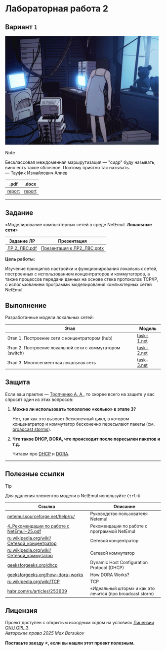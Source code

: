 # Лабораторная работа 2

## Вариант `1`

<img alt="opening-pc" src="https://github.com/maxbarsukov/itmo/blob/master/.docs/opening-pc.gif" height="350">

> [!NOTE]
> Бесклассовая междоменная маршрутизация — "сидр" буду называть, вино есть такое яблочное. Поэтому приятно так называть. \
> — Тауфик Измайлович Алиев

|.pdf|.docx|
|-|-|
| [report](./docs/report.pdf) | [report](./docs/report.docx) |

---

## Задание

«Моделирование компьютерных сетей в среде NetEmul. **Локальные сети**»

| Задание ЛР | Презентация |
| --- | --- |
| [ЛР 2_ЛВС.pdf](./ЛР%202_ЛВС.pdf) | [Презентация к ЛР2_ЛВС.pptx](./Презентация%20к%20ЛР2_ЛВС.pptx) |

**Цель работы:**

Изучение принципов настройки и функционирования локальных сетей, построенных с использованием концентраторов и коммутаторов, а также процессов передачи данных на основе стека протоколов TCP/IP, с использованием программы моделирования компьютерных сетей NetEmul.

## Выполнение

Разработанные модели локальных сетей:

| Этап | Модель |
| --- | --- |
| Этап 1. Построение сети с концентратором (hub) | [task-1.net](./networks/task-1.net)
| Этап 2. Построение локальной сети с коммутатором (switch) | [task-2.net](./networks/task-2.net)
| Этап 3. Многосегментная локальная сеть | [task-3.net](./networks/task-3.net)

## Защита

Если ваш практик — [Тропченко А. А.](https://my.itmo.ru/persons/111848), то скорее всего на защите у вас спросят один из этих вопросов:

1. **Можно ли использовать топологию «колько» в этапе 3?**

   Нет, так как это вызовет бесконечный цикл, в котором конценатратор и коммутатор бесконечно пересылают пакеты (см. [broadcast storms](https://ru.wikipedia.org/wiki/%D0%A8%D0%B8%D1%80%D0%BE%D0%BA%D0%BE%D0%B2%D0%B5%D1%89%D0%B0%D1%82%D0%B5%D0%BB%D1%8C%D0%BD%D1%8B%D0%B9_%D1%88%D1%82%D0%BE%D1%80%D0%BC)).

2. **Что такое DHCP, DORA, что происходит после пересылки пакетов и т.д.**

   Читаем про [DHCP](https://ru.wikipedia.org/wiki/DHCP) и [DORA](https://en.wikipedia.org/wiki/Dynamic_Host_Configuration_Protocol#Operation).

---

## Полезные ссылки

> [!TIP]
> Для удаления элементов модели в NetEmul используйте `Ctrl+D`

| Ссылка | Описание |
| --- | --- |
| [netemul.sourceforge.net/help/ru/](https://netemul.sourceforge.net/help/ru/) | Руководство пользователя Netemul |
| [4_Рекомендации по работе с NetEmul-25.pdf](../../4_Рекомендации%20по%20работе%20с%20NetEmul-25.pdf) | Рекомендации по работе с программой NetEmul |
| [ru.wikipedia.org/wiki/Сетевой_концентратор](https://ru.wikipedia.org/wiki/%D0%A1%D0%B5%D1%82%D0%B5%D0%B2%D0%BE%D0%B9_%D0%BA%D0%BE%D0%BD%D1%86%D0%B5%D0%BD%D1%82%D1%80%D0%B0%D1%82%D0%BE%D1%80) | Сетевой концентратор |
| [ru.wikipedia.org/wiki/Сетевой_коммутатор](https://ru.wikipedia.org/wiki/%D0%A1%D0%B5%D1%82%D0%B5%D0%B2%D0%BE%D0%B9_%D0%BA%D0%BE%D0%BC%D0%BC%D1%83%D1%82%D0%B0%D1%82%D0%BE%D1%80) | Сетевой коммутатор |
| [geeksforgeeks.org/dhcp](https://www.geeksforgeeks.org/dynamic-host-configuration-protocol-dhcp/) | Dynamic Host Configuration Protocol (DHCP) |
| [geeksforgeeks.org/how-dora-works](https://www.geeksforgeeks.org/how-dora-works/) | How DORA Works? |
| [ru.wikipedia.org/wiki/TCP](https://ru.wikipedia.org/wiki/TCP) | TCP |
| [habr.com/ru/articles/253609](https://habr.com/ru/companies/rt-dc/articles/253609/) | «Идеальный шторм» и как это лечится (про broadcast storm)|

## Лицензия <a name="license"></a>

Проект доступен с открытым исходным кодом на условиях [Лицензии GNU GPL 3](https://opensource.org/license/gpl-3-0/). \
*Авторские права 2025 Max Barsukov*

**Поставьте звезду :star:, если вы нашли этот проект полезным.**
